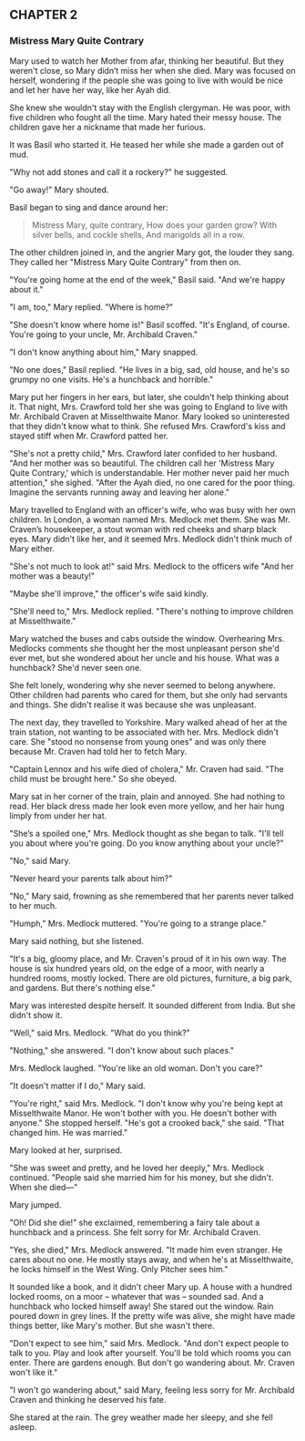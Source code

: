 ## CHAPTER 2
### Mistress Mary Quite Contrary
Mary used to watch her Mother from afar, thinking her beautiful. But they weren't close, so Mary didn’t miss her when she died. Mary was focused on herself, wondering if the people she was going to live with would be nice and let her have her way, like her Ayah did.

She knew she wouldn't stay with the English clergyman. He was poor, with five children who fought all the time. Mary hated their messy house. The children gave her a nickname that made her furious.

It was Basil who started it. He teased her while she made a garden out of mud.

"Why not add stones and call it a rockery?" he suggested.

"Go away!" Mary shouted.

Basil began to sing and dance around her:

> Mistress Mary, quite contrary,
> How does your garden grow?
> With silver bells, and cockle shells,
> And marigolds all in a row.

The other children joined in, and the angrier Mary got, the louder they sang. They called her "Mistress Mary Quite Contrary" from then on.

"You're going home at the end of the week," Basil said. "And we're happy about it."

"I am, too," Mary replied. "Where is home?"

"She doesn't know where home is!" Basil scoffed. "It's England, of course. You're going to your uncle, Mr. Archibald Craven."

"I don't know anything about him," Mary snapped.

"No one does," Basil replied. "He lives in a big, sad, old house, and he's so grumpy no one visits. He's a hunchback and horrible."

Mary put her fingers in her ears, but later, she couldn't help thinking about it. That night, Mrs. Crawford told her she was going to England to live with Mr. Archibald Craven at Misselthwaite Manor. Mary looked so uninterested that they didn't know what to think. She refused Mrs. Crawford's kiss and stayed stiff when Mr. Crawford patted her.

"She's not a pretty child," Mrs. Crawford later confided to her husband. "And her mother was so beautiful. The children call her 'Mistress Mary Quite Contrary,' which is understandable. Her mother never paid her much attention," she sighed. "After the Ayah died, no one cared for the poor thing. Imagine the servants running away and leaving her alone."

Mary travelled to England with an officer's wife, who was busy with her own children. In London, a woman named Mrs. Medlock met them. She was Mr. Craven’s housekeeper, a stout woman with red cheeks and sharp black eyes. Mary didn't like her, and it seemed Mrs. Medlock didn't think much of Mary either.

"She's not much to look at!" said Mrs. Medlock to the officers wife "And her mother was a beauty!"

"Maybe she'll improve," the officer's wife said kindly.

"She'll need to," Mrs. Medlock replied. "There's nothing to improve children at Misselthwaite."

Mary watched the buses and cabs outside the window. Overhearing Mrs. Medlocks comments she thought her the most unpleasant person she'd ever met, but she wondered about her uncle and his house. What was a hunchback? She'd never seen one.

She felt lonely, wondering why she never seemed to belong anywhere. Other children had parents who cared for them, but she only had servants and things. She didn't realise it was because she was unpleasant.

The next day, they travelled to Yorkshire. Mary walked ahead of her at the train station, not wanting to be associated with her. Mrs. Medlock didn't care. She "stood no nonsense from young ones" and was only there because Mr. Craven had told her to fetch Mary. 

"Captain Lennox and his wife died of cholera," Mr. Craven had said. "The child must be brought here." So she obeyed.

Mary sat in her corner of the train, plain and annoyed. She had nothing to read. Her black dress made her look even more yellow, and her hair hung limply from under her hat.

"She’s a spoiled one," Mrs. Medlock thought as she began to talk. "I'll tell you about where you're going. Do you know anything about your uncle?"

"No," said Mary.

"Never heard your parents talk about him?"

"No," Mary said, frowning as she remembered that her parents never talked to her much.

"Humph," Mrs. Medlock muttered. "You're going to a strange place."

Mary said nothing, but she listened.

"It's a big, gloomy place, and Mr. Craven's proud of it in his own way. The house is six hundred years old, on the edge of a moor, with nearly a hundred rooms, mostly locked. There are old pictures, furniture, a big park, and gardens. But there's nothing else."

Mary was interested despite herself. It sounded different from India. But she didn't show it.

"Well," said Mrs. Medlock. "What do you think?"

"Nothing," she answered. "I don't know about such places."

Mrs. Medlock laughed. "You're like an old woman. Don't you care?"

"It doesn't matter if I do," Mary said.

"You're right," said Mrs. Medlock. "I don't know why you're being kept at Misselthwaite Manor. He won't bother with you. He doesn't bother with anyone." She stopped herself. "He's got a crooked back," she said. "That changed him. He was married."

Mary looked at her, surprised.

"She was sweet and pretty, and he loved her deeply," Mrs. Medlock continued. "People said she married him for his money, but she didn't. When she died—"

Mary jumped.

"Oh! Did she die!" she exclaimed, remembering a fairy tale about a hunchback and a princess. She felt sorry for Mr. Archibald Craven.

"Yes, she died," Mrs. Medlock answered. "It made him even stranger. He cares about no one. He mostly stays away, and when he's at Misselthwaite, he locks himself in the West Wing. Only Pitcher sees him."

It sounded like a book, and it didn't cheer Mary up. A house with a hundred locked rooms, on a moor – whatever that was – sounded sad. And a hunchback who locked himself away! She stared out the window. Rain poured down in grey lines. If the pretty wife was alive, she might have made things better, like Mary's mother. But she wasn't there.

"Don't expect to see him," said Mrs. Medlock. "And don't expect people to talk to you. Play and look after yourself. You'll be told which rooms you can enter. There are gardens enough. But don't go wandering about. Mr. Craven won't like it."

"I won't go wandering about," said Mary, feeling less sorry for Mr. Archibald Craven and thinking he deserved his fate.

She stared at the rain. The grey weather made her sleepy, and she fell asleep.